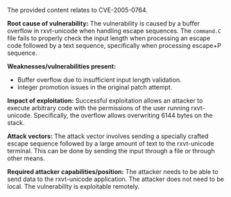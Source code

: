 The provided content relates to CVE-2005-0764.

**Root cause of vulnerability:**
The vulnerability is caused by a buffer overflow in rxvt-unicode when handling escape sequences. The `command.C` file fails to properly check the input length when processing an escape code followed by a text sequence, specifically when processing escape+P sequence.

**Weaknesses/vulnerabilities present:**
- Buffer overflow due to insufficient input length validation.
- Integer promotion issues in the original patch attempt.

**Impact of exploitation:**
Successful exploitation allows an attacker to execute arbitrary code with the permissions of the user running rxvt-unicode. Specifically, the overflow allows overwriting 6144 bytes on the stack.

**Attack vectors:**
The attack vector involves sending a specially crafted escape sequence followed by a large amount of text to the rxvt-unicode terminal. This can be done by sending the input through a file or through other means.

**Required attacker capabilities/position:**
The attacker needs to be able to send data to the rxvt-unicode application.
The attacker does not need to be local. The vulnerability is exploitable remotely.